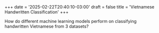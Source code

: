 +++
date = '2025-02-22T20:40:10-03:00'
draft = false
title = 'Vietnamese Handwritten Classification'
+++

How do different machine learning models perform on classifying handwritten Vietnamese from 3 datasets?
